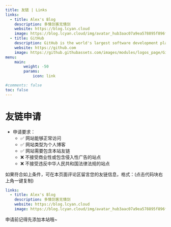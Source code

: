 ```yaml
---
title: 友链 | Links
links:
  - title: Alex's Blog
    description: 多情剑客无情剑
    website: https://blog.lcyan.cloud
    image: https://blog.lcyan.cloud/img/avatar_hub3aac07a9ea578895f896f840480e72f_18880_300x0_resize_box_3.png
  - title: GitHub
    description: GitHub is the world's largest software development platform.
    website: https://github.com
    image: https://github.githubassets.com/images/modules/logos_page/GitHub-Mark.png
menu:
    main: 
        weight: -50
        params:
            icon: link

#comments: false
toc: false
---
```


# 友链申请

* 申请要求：
  * ✅ 网站能够正常访问
  * ✅ 网站类型为个人博客
  * ✅ 网站需要包含本站友链
  * ❌ 不接受商业性或包含侵入性广告的站点
  * ❌ 不接受违反中华人民共和国法律法规的站点
  
如果符合如上条件，可在本页面评论区留言您的友链信息，格式：(点击代码块右上角一键复制)
```yaml
links:
  - title: Alex's Blog
    description: 多情剑客无情剑
    website: https://blog.lcyan.cloud
    image: https://blog.lcyan.cloud/img/avatar_hub3aac07a9ea578895f896f840480e72f_18880_300x0_resize_box_3.png
```

申请前记得先添加本站哦~